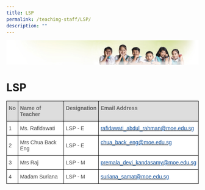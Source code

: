 ```yaml
---
title: LSP
permalink: /teaching-staff/LSP/
description: ""
---
```

![](/images/Banner.jpg)

LSP
===


<style type="text/css">
.tg  {border-collapse:collapse;border-spacing:0;}
.tg td{border-color:black;border-style:solid;border-width:1px;font-family:Arial, sans-serif;font-size:14px;
  overflow:hidden;padding:10px 5px;word-break:normal;}
.tg th{border-color:black;border-style:solid;border-width:1px;font-family:Arial, sans-serif;font-size:14px;
  font-weight:normal;overflow:hidden;padding:10px 5px;word-break:normal;}
.tg .tg-e14l{background-color:#DDD;color:#666;font-weight:bold;text-align:left;vertical-align:top}
.tg .tg-sdzj{background-color:#FFF;color:#454545;text-align:left;vertical-align:middle}
.tg .tg-d8aa{background-color:#FFF;color:#10509C;text-align:left;vertical-align:top}
</style>
<table class="tg">
<thead>
  <tr>
    <th class="tg-e14l">No</th>
    <th class="tg-e14l">Name of Teacher</th>
    <th class="tg-e14l">Designation</th>
    <th class="tg-e14l">Email Address</th>
  </tr>
</thead>
<tbody>
  <tr>
    <td class="tg-sdzj">1</td>
    <td class="tg-sdzj">Ms. Rafidawati</td>
    <td class="tg-sdzj">LSP - E</td>
    <td class="tg-d8aa"><a href="mailto:rafidawati_abdul_rahman@moe.edu.sg"><span style="text-decoration:none;color:#10509C">rafidawati_abdul_rahman@moe.edu.sg</span></a></td>
  </tr>
  <tr>
    <td class="tg-sdzj">2</td>
    <td class="tg-sdzj">Mrs Chua Back Eng</td>
    <td class="tg-sdzj">LSP - E</td>
    <td class="tg-d8aa"><a href="mailto:chua_back_eng@moe.edu.sg"><span style="text-decoration:none;color:#10509C">chua_back_eng@moe.edu.sg</span></a></td>
  </tr>
  <tr>
    <td class="tg-sdzj">3</td>
    <td class="tg-sdzj">Mrs Raj</td>
    <td class="tg-sdzj">LSP - M</td>
    <td class="tg-d8aa"><a href="mailto:premala_devi_kandasamy@moe.edu.sg"><span style="text-decoration:none;color:#10509C">premala_devi_kandasamy@moe.edu.sg</span></a></td>
  </tr>
  <tr>
    <td class="tg-sdzj">4</td>
    <td class="tg-sdzj">Madam Suriana</td>
    <td class="tg-sdzj">LSP - M</td>
    <td class="tg-d8aa"><a href="mailto:suriana_samat@moe.edu.sg"><span style="text-decoration:none;color:#10509C">suriana_samat@moe.edu.sg</span></a></td>
  </tr>
</tbody>
</table>